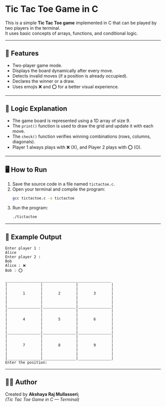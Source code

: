 # Tic Tac Toe Game in C

This is a simple **Tic Tac Toe game** implemented in C that can be played by two players in the terminal.  
It uses basic concepts of arrays, functions, and conditional logic.

---

## 🧩 Features
- Two-player game mode.
- Displays the board dynamically after every move.
- Detects invalid moves (if a position is already occupied).
- Declares the winner or a draw.
- Uses emojis ❌ and ⭕ for a better visual experience.

---

## 🧠 Logic Explanation
- The game board is represented using a 1D array of size 9.
- The `print()` function is used to draw the grid and update it with each move.
- The `check()` function verifies winning combinations (rows, columns, diagonals).
- Player 1 always plays with ❌ (X), and Player 2 plays with ⭕ (O).

---

## 🖥️ How to Run
1. Save the source code in a file named `tictactoe.c`.
2. Open your terminal and compile the program:
   ```bash
   gcc tictactoe.c -o tictactoe
   ```
3. Run the program:
   ```bash
   ./tictactoe
   ```

---

## 🏁 Example Output
```
Enter player 1 :
Alice
Enter player 2 :
Bob
Alice : ❌
Bob : ⭕

________________________________________________
|               |               |               |
|               |               |               |
|       1       |       2       |       3       |
|               |               |               |
|               |               |               |
|_______________|_______________|_______________|
|               |               |               |
|               |               |               |
|       4       |       5       |       6       |
|               |               |               |
|               |               |               |
|_______________|_______________|_______________|
|               |               |               |
|               |               |               |
|       7       |       8       |       9       |
|               |               |               |
|               |               |               |
|_______________|_______________|_______________|
Enter the position:
```

---

## 🧑‍💻 Author
Created by **Akshaya Raj Mullasseri;**  
*(Tic Tac Toe Game in C — Terminal)*
